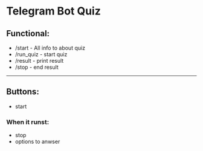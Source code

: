 # Telegram Bot Quiz
## Functional: 
- /start - All info to about quiz
- /run_quiz - start quiz
- /result - print result
- /stop - end result

---
## Buttons:
- start
### When it runst:
- stop
- options to anwser
